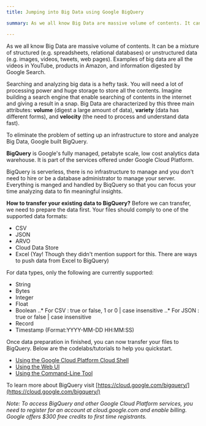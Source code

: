 ```yaml
---
title: Jumping into Big Data using Google BigQuery

summary: As we all know Big Data are massive volume of contents. It can be a mixture of structured (e.g. spreadsheets, relational databases) or unstructured data (e.g. images, videos, tweets, web pages)

---
```


As we all know Big Data are massive volume of contents. It can be a mixture of structured (e.g. spreadsheets, relational databases) or unstructured data (e.g. images, videos, tweets, web pages). Examples of big data are all the videos in YouTube, products in Amazon, and information digested by Google Search. 

Searching and analyzing big data is a hefty task. You will need a lot of processing power and huge storage to store all the contents. Imagine building a search engine that enable searching of contents in the internet and giving a result in a snap. Big Data are characterized by this three main attributes: **volume** (digest a large amount of data), **variety** (data has different forms), and **velocity** (the need to process and understand data fast). 

To eliminate the problem of setting up an infrastructure to store and analyze Big Data, Google built BigQuery.

**BigQuery** is Google's fully managed, petabyte scale, low cost analytics data warehouse. It is part of the services offered under Google Cloud Platform.

BigQuery is serverless, there is no infrastructure to manage and you don't need to hire or be a database administrator to manage your server. Everything is manged and handled by BiqQuery so that you can focus your time analyzing data to fin meaningful insights. 

**How to transfer your existing data to BigQuery?** 
Before we can transfer, we need to prepare the data first. Your files should comply to one of the supported data formats:
* CSV 
* JSON 
* ARVO
* Cloud Data Store
* Excel (Yay! Though they didn't mention support for this. There are ways to push data from Excel to BigQuery)

For data types, only the following are currently supported:
* String
* Bytes
* Integer
* Float
* Boolean
..* For CSV : true or false, 1 or 0 | case insensitive
..* For JSON : true or false | case insensitive
* Record
* Timestamp (Format:YYYY-MM-DD HH:MM:SS)

Once data preparation in finished, you can now transfer your files to BigQuery. Below are the codelabs/tutorials to help you quickstart.
* [Using the Google Cloud Platform Cloud Shell](https://codelabs.developers.google.com/codelabs/cloud-bigquery-load-data/index.html)
* [Using the Web UI](https://cloud.google.com/bigquery/quickstart-web-ui)
* [Using the Command-Line Tool](https://cloud.google.com/bigquery/quickstart-command-line)

To learn more about BigQuery visit [https://cloud.google.com/bigquery/](https://cloud.google.com/bigquery/)

*Note: To access BigQuery and other Google Cloud Platform services, you need to register for an account at cloud.google.com and enable billing. Google offers $300 free credits to first time registrants.*


